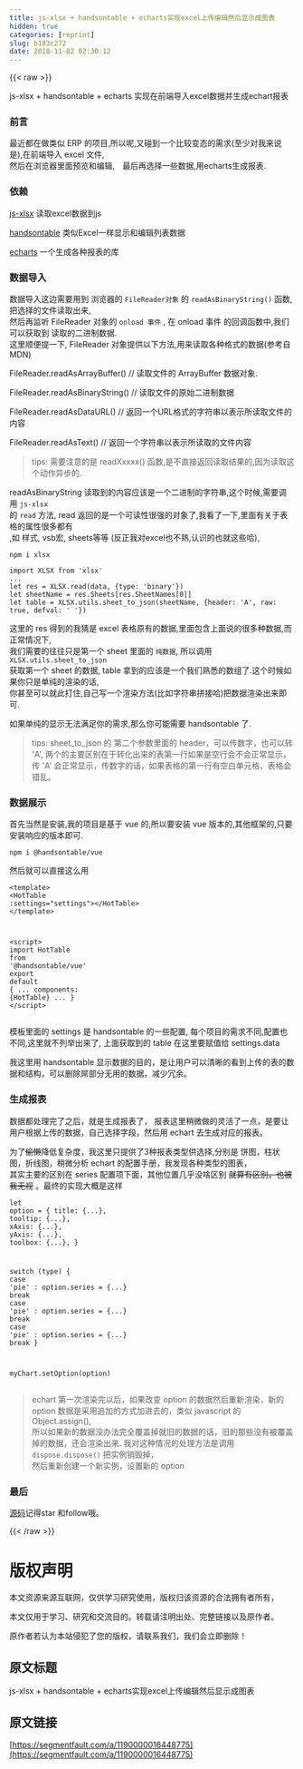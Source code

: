 ```yaml
---
title: js-xlsx + handsontable + echarts实现excel上传编辑然后显示成图表
hidden: true
categories: [reprint]
slug: b103c272
date: 2018-11-02 02:30:12
---
```


{{< raw >}}
<p>js-xlsx + handsontable + echarts &#x5B9E;&#x73B0;&#x5728;&#x524D;&#x7AEF;&#x5BFC;&#x5165;excel&#x6570;&#x636E;&#x5E76;&#x751F;&#x6210;echart&#x62A5;&#x8868;</p><h3 id="articleHeader0">&#x524D;&#x8A00;</h3><p>&#x6700;&#x8FD1;&#x90FD;&#x5728;&#x505A;&#x7C7B;&#x4F3C; ERP &#x7684;&#x9879;&#x76EE;,&#x6240;&#x4EE5;&#x5462;,&#x53C8;&#x78B0;&#x5230;&#x4E00;&#x4E2A;&#x6BD4;&#x8F83;&#x53D8;&#x6001;&#x7684;&#x9700;&#x6C42;(&#x81F3;&#x5C11;&#x5BF9;&#x6211;&#x6765;&#x8BF4;&#x662F;),&#x5728;&#x524D;&#x7AEF;&#x5BFC;&#x5165; excel &#x6587;&#x4EF6;,<br>&#x7136;&#x540E;&#x5728;&#x6D4F;&#x89C8;&#x5668;&#x91CC;&#x9762;&#x9884;&#x89C8;&#x548C;&#x7F16;&#x8F91;,&#x3000;&#x6700;&#x540E;&#x518D;&#x9009;&#x62E9;&#x4E00;&#x4E9B;&#x6570;&#x636E;,&#x7528;echarts&#x751F;&#x6210;&#x62A5;&#x8868;.</p><h3 id="articleHeader1">&#x4F9D;&#x8D56;</h3><p><a href="https://github.com/SheetJS/js-xlsx" rel="nofollow noreferrer" target="_blank">js-xlsx</a> &#x8BFB;&#x53D6;excel&#x6570;&#x636E;&#x5230;js</p><p><a href="https://github.com/handsontable/handsontable" rel="nofollow noreferrer" target="_blank">handsontable</a> &#x7C7B;&#x4F3C;Excel&#x4E00;&#x6837;&#x663E;&#x793A;&#x548C;&#x7F16;&#x8F91;&#x5217;&#x8868;&#x6570;&#x636E;</p><p><a href="https://github.com/apache/incubator-echarts" rel="nofollow noreferrer" target="_blank">echarts</a> &#x4E00;&#x4E2A;&#x751F;&#x6210;&#x5404;&#x79CD;&#x62A5;&#x8868;&#x7684;&#x5E93;</p><h3 id="articleHeader2">&#x6570;&#x636E;&#x5BFC;&#x5165;</h3><p>&#x6570;&#x636E;&#x5BFC;&#x5165;&#x8FD9;&#x8FB9;&#x9700;&#x8981;&#x7528;&#x5230; &#x6D4F;&#x89C8;&#x5668;&#x7684; <code>FileReader&#x5BF9;&#x8C61;</code> &#x7684; <code>readAsBinaryString()</code> &#x51FD;&#x6570;, &#x628A;&#x9009;&#x62E9;&#x7684;&#x6587;&#x4EF6;&#x8BFB;&#x53D6;&#x51FA;&#x6765;,<br>&#x7136;&#x540E;&#x518D;&#x76D1;&#x542C; FileReader &#x5BF9;&#x8C61;&#x7684; <code>onload &#x4E8B;&#x4EF6;</code> , &#x5728; onload &#x4E8B;&#x4EF6; &#x7684;&#x56DE;&#x8C03;&#x51FD;&#x6570;&#x4E2D;,&#x6211;&#x4EEC;&#x53EF;&#x4EE5;&#x83B7;&#x53D6;&#x5230; &#x8BFB;&#x53D6;&#x7684;&#x4E8C;&#x8FDB;&#x5236;&#x6570;&#x636E;.<br>&#x8FD9;&#x91CC;&#x987A;&#x4FBF;&#x63D0;&#x4E00;&#x4E0B;, FileReader &#x5BF9;&#x8C61;&#x63D0;&#x4F9B;&#x4EE5;&#x4E0B;&#x65B9;&#x6CD5;,&#x7528;&#x6765;&#x8BFB;&#x53D6;&#x5404;&#x79CD;&#x683C;&#x5F0F;&#x7684;&#x6570;&#x636E;(&#x53C2;&#x8003;&#x81EA;MDN)</p><p>FileReader.readAsArrayBuffer() // &#x8BFB;&#x53D6;&#x6587;&#x4EF6;&#x7684; ArrayBuffer &#x6570;&#x636E;&#x5BF9;&#x8C61;.</p><p>FileReader.readAsBinaryString() // &#x8BFB;&#x53D6;&#x6587;&#x4EF6;&#x7684;&#x539F;&#x59CB;&#x4E8C;&#x8FDB;&#x5236;&#x6570;&#x636E;</p><p>FileReader.readAsDataURL() // &#x8FD4;&#x56DE;&#x4E00;&#x4E2A;URL&#x683C;&#x5F0F;&#x7684;&#x5B57;&#x7B26;&#x4E32;&#x4EE5;&#x8868;&#x793A;&#x6240;&#x8BFB;&#x53D6;&#x6587;&#x4EF6;&#x7684;&#x5185;&#x5BB9;</p><p>FileReader.readAsText() // &#x8FD4;&#x56DE;&#x4E00;&#x4E2A;&#x5B57;&#x7B26;&#x4E32;&#x4EE5;&#x8868;&#x793A;&#x6240;&#x8BFB;&#x53D6;&#x7684;&#x6587;&#x4EF6;&#x5185;&#x5BB9;</p><blockquote>tips: &#x9700;&#x8981;&#x6CE8;&#x610F;&#x7684;&#x662F; readXxxxx() &#x51FD;&#x6570;,&#x662F;&#x4E0D;&#x76F4;&#x63A5;&#x8FD4;&#x56DE;&#x8BFB;&#x53D6;&#x7ED3;&#x679C;&#x7684;,&#x56E0;&#x4E3A;&#x8BFB;&#x53D6;&#x8FD9;&#x4E2A;&#x52A8;&#x4F5C;&#x5F02;&#x6B65;&#x7684;.</blockquote><p>readAsBinaryString &#x8BFB;&#x53D6;&#x5230;&#x7684;&#x5185;&#x5BB9;&#x5E94;&#x8BE5;&#x662F;&#x4E00;&#x4E2A;&#x4E8C;&#x8FDB;&#x5236;&#x7684;&#x5B57;&#x7B26;&#x4E32;,&#x8FD9;&#x4E2A;&#x65F6;&#x5019;,&#x9700;&#x8981;&#x8C03;&#x7528; <code>js-xlsx</code><br>&#x7684; <code>read</code> &#x65B9;&#x6CD5;, read &#x8FD4;&#x56DE;&#x7684;&#x662F;&#x4E00;&#x4E2A;&#x53EF;&#x8BFB;&#x6027;&#x5F88;&#x5F3A;&#x7684;&#x5BF9;&#x8C61;&#x4E86;,&#x6211;&#x770B;&#x4E86;&#x4E00;&#x4E0B;,&#x91CC;&#x9762;&#x6709;&#x5173;&#x4E8E;&#x8868;&#x683C;&#x7684;&#x5C5E;&#x6027;&#x5F88;&#x591A;&#x90FD;&#x6709;<br>,&#x5982; &#x6837;&#x5F0F;, vsb&#x5B8F;, sheets&#x7B49;&#x7B49; (&#x53CD;&#x6B63;&#x6211;&#x5BF9;excel&#x4E5F;&#x4E0D;&#x719F;,&#x8BA4;&#x8BC6;&#x7684;&#x4E5F;&#x5C31;&#x8FD9;&#x4E9B;&#x54C8;),</p><div class="widget-codetool" style="display:none"><div class="widget-codetool--inner"><span class="selectCode code-tool" data-toggle="tooltip" data-placement="top" title="" data-original-title="&#x5168;&#x9009;"></span> <span type="button" class="copyCode code-tool" data-toggle="tooltip" data-placement="top" data-clipboard-text="npm i xlsx" title="" data-original-title="&#x590D;&#x5236;"></span> <span type="button" class="saveToNote code-tool" data-toggle="tooltip" data-placement="top" title="" data-original-title="&#x653E;&#x8FDB;&#x7B14;&#x8BB0;"></span></div></div><pre class="hljs stylus"><code style="word-break:break-word;white-space:initial">npm <span class="hljs-selector-tag">i</span> xlsx</code></pre><div class="widget-codetool" style="display:none"><div class="widget-codetool--inner"><span class="selectCode code-tool" data-toggle="tooltip" data-placement="top" title="" data-original-title="&#x5168;&#x9009;"></span> <span type="button" class="copyCode code-tool" data-toggle="tooltip" data-placement="top" data-clipboard-text="import XLSX from &apos;xlsx&apos;
...
let res = XLSX.read(data, {type: &apos;binary&apos;})
let sheetName = res.Sheets[res.SheetNames[0]]
let table = XLSX.utils.sheet_to_json(sheetName, {header: &apos;A&apos;, raw: true, defval: &apos; &apos;})" title="" data-original-title="&#x590D;&#x5236;"></span> <span type="button" class="saveToNote code-tool" data-toggle="tooltip" data-placement="top" title="" data-original-title="&#x653E;&#x8FDB;&#x7B14;&#x8BB0;"></span></div></div><pre class="hljs stylus"><code>import XLSX from <span class="hljs-string">&apos;xlsx&apos;</span>
...
let res = XLSX.read(data, {type: <span class="hljs-string">&apos;binary&apos;</span>})
let sheetName = res<span class="hljs-selector-class">.Sheets</span>[res<span class="hljs-selector-class">.SheetNames</span>[<span class="hljs-number">0</span>]]
let <span class="hljs-selector-tag">table</span> = XLSX<span class="hljs-selector-class">.utils</span><span class="hljs-selector-class">.sheet_to_json</span>(sheetName, {<span class="hljs-selector-tag">header</span>: <span class="hljs-string">&apos;A&apos;</span>, raw: true, defval: <span class="hljs-string">&apos; &apos;</span>})</code></pre><p>&#x8FD9;&#x91CC;&#x7684; res &#x5F97;&#x5230;&#x7684;&#x6211;&#x731C;&#x662F; excel &#x8868;&#x683C;&#x539F;&#x6709;&#x7684;&#x6570;&#x636E;,&#x91CC;&#x9762;&#x5305;&#x542B;&#x4E0A;&#x9762;&#x8BF4;&#x7684;&#x5F88;&#x591A;&#x79CD;&#x6570;&#x636E;,&#x800C;&#x6B63;&#x5E38;&#x60C5;&#x51B5;&#x4E0B;,<br>&#x6211;&#x4EEC;&#x9700;&#x8981;&#x7684;&#x5F80;&#x5F80;&#x53EA;&#x662F;&#x7B2C;&#x4E00;&#x4E2A; sheet &#x91CC;&#x9762;&#x7684; <code>&#x7EAF;&#x6570;&#x636E;</code>, &#x6240;&#x4EE5;&#x8C03;&#x7528; <code>XLSX.utils.sheet_to_json</code><br>&#x83B7;&#x53D6;&#x7B2C;&#x4E00;&#x4E2A; sheet &#x7684;&#x6570;&#x636E;, table &#x62FF;&#x5230;&#x7684;&#x5E94;&#x8BE5;&#x662F;&#x4E00;&#x4E2A;&#x6211;&#x4EEC;&#x719F;&#x6089;&#x7684;&#x6570;&#x7EC4;&#x4E86;.&#x8FD9;&#x4E2A;&#x65F6;&#x5019;&#x5982;&#x679C;&#x4F60;&#x53EA;&#x662F;&#x5355;&#x7EAF;&#x7684;&#x6E32;&#x67D3;&#x7684;&#x8BDD;,<br>&#x4F60;&#x751A;&#x81F3;&#x53EF;&#x4EE5;&#x5C31;&#x6B64;&#x6253;&#x4F4F;,&#x81EA;&#x5DF1;&#x5199;&#x4E00;&#x4E2A;&#x6E32;&#x67D3;&#x65B9;&#x6CD5;(&#x6BD4;&#x5982;&#x5B57;&#x7B26;&#x4E32;&#x62FC;&#x63A5;&#x54C8;)&#x628A;&#x6570;&#x636E;&#x6E32;&#x67D3;&#x51FA;&#x6765;&#x5373;&#x53EF;.</p><p>&#x5982;&#x679C;&#x5355;&#x7EAF;&#x7684;&#x663E;&#x793A;&#x65E0;&#x6CD5;&#x6EE1;&#x8DB3;&#x4F60;&#x7684;&#x9700;&#x6C42;,&#x90A3;&#x4E48;&#x4F60;&#x53EF;&#x80FD;&#x9700;&#x8981; handsontable &#x4E86;.</p><blockquote>tips: sheet_to_json &#x7684; &#x7B2C;&#x4E8C;&#x4E2A;&#x53C2;&#x6570;&#x91CC;&#x9762;&#x7684; header&#xFF0C;&#x53EF;&#x4EE5;&#x4F20;&#x6570;&#x5B57;&#xFF0C;&#x4E5F;&#x53EF;&#x4EE5;&#x8F6C; &apos;A&apos;, &#x4E24;&#x4E2A;&#x7684;&#x4E3B;&#x8981;&#x533A;&#x522B;&#x5728;&#x4E8E;&#x8F6C;&#x5316;&#x51FA;&#x6765;&#x7684;&#x8868;&#x7B2C;&#x4E00;&#x884C;&#x5982;&#x679C;&#x662F;&#x7A7A;&#x884C;&#x4F1A;&#x4E0D;&#x4F1A;&#x6B63;&#x5E38;&#x663E;&#x793A;&#xFF0C;<br>&#x4F20; &apos;A&apos; &#x4F1A;&#x6B63;&#x5E38;&#x663E;&#x793A;&#xFF0C;&#x4F20;&#x6570;&#x5B57;&#x7684;&#x8BDD;&#xFF0C;&#x5982;&#x679C;&#x8868;&#x683C;&#x7684;&#x7B2C;&#x4E00;&#x884C;&#x6709;&#x7A7A;&#x767D;&#x5355;&#x5143;&#x683C;&#xFF0C;&#x8868;&#x683C;&#x4F1A;&#x9519;&#x4E71;&#x3002;</blockquote><h3 id="articleHeader3">&#x6570;&#x636E;&#x5C55;&#x793A;</h3><p>&#x9996;&#x5148;&#x5F53;&#x7136;&#x662F;&#x5B89;&#x88C5;,&#x6211;&#x7684;&#x9879;&#x76EE;&#x662F;&#x57FA;&#x4E8E; vue &#x7684;,&#x6240;&#x4EE5;&#x8981;&#x5B89;&#x88C5; vue &#x7248;&#x672C;&#x7684;,&#x5176;&#x4ED6;&#x6846;&#x67B6;&#x7684;,&#x53EA;&#x8981;&#x5B89;&#x88C5;&#x54CD;&#x5E94;&#x7684;&#x7248;&#x672C;&#x5373;&#x53EF;.</p><div class="widget-codetool" style="display:none"><div class="widget-codetool--inner"><span class="selectCode code-tool" data-toggle="tooltip" data-placement="top" title="" data-original-title="&#x5168;&#x9009;"></span> <span type="button" class="copyCode code-tool" data-toggle="tooltip" data-placement="top" data-clipboard-text="npm i @handsontable/vue" title="" data-original-title="&#x590D;&#x5236;"></span> <span type="button" class="saveToNote code-tool" data-toggle="tooltip" data-placement="top" title="" data-original-title="&#x653E;&#x8FDB;&#x7B14;&#x8BB0;"></span></div></div><pre class="hljs coffeescript"><code style="word-break:break-word;white-space:initial"><span class="hljs-built_in">npm</span> i @handsontable/vue</code></pre><p>&#x7136;&#x540E;&#x5C31;&#x53EF;&#x4EE5;&#x76F4;&#x63A5;&#x8FD9;&#x4E48;&#x7528;</p><div class="widget-codetool" style="display:none"><div class="widget-codetool--inner"><span class="selectCode code-tool" data-toggle="tooltip" data-placement="top" title="" data-original-title="&#x5168;&#x9009;"></span> <span type="button" class="copyCode code-tool" data-toggle="tooltip" data-placement="top" data-clipboard-text="&lt;template&gt;
 &lt;HotTable :settings=&quot;settings&quot;&gt;&lt;/HotTable&gt;
&lt;/template&gt;

&lt;script&gt;
import HotTable from &apos;@handsontable/vue&apos;
export default {
  ...
  components: {HotTable}
  ...
}
&lt;/script&gt;" title="" data-original-title="&#x590D;&#x5236;"></span> <span type="button" class="saveToNote code-tool" data-toggle="tooltip" data-placement="top" title="" data-original-title="&#x653E;&#x8FDB;&#x7B14;&#x8BB0;"></span></div></div><pre class="hljs dust"><code><span class="xml"><span class="hljs-tag">&lt;<span class="hljs-name">template</span>&gt;</span>
 <span class="hljs-tag">&lt;<span class="hljs-name">HotTable</span> <span class="hljs-attr">:settings</span>=<span class="hljs-string">&quot;settings&quot;</span>&gt;</span><span class="hljs-tag">&lt;/<span class="hljs-name">HotTable</span>&gt;</span>
<span class="hljs-tag">&lt;/<span class="hljs-name">template</span>&gt;</span>

<span class="hljs-tag">&lt;<span class="hljs-name">script</span>&gt;</span><span class="javascript">
<span class="hljs-keyword">import</span> HotTable <span class="hljs-keyword">from</span> <span class="hljs-string">&apos;@handsontable/vue&apos;</span>
<span class="hljs-keyword">export</span> <span class="hljs-keyword">default</span> </span></span><span class="hljs-template-variable">{
  ...
  components: {HotTable}</span><span class="xml"><span class="undefined">
  ...
}
</span><span class="hljs-tag">&lt;/<span class="hljs-name">script</span>&gt;</span></span></code></pre><p>&#x6A21;&#x677F;&#x91CC;&#x9762;&#x7684; settings &#x662F; handsontable &#x7684;&#x4E00;&#x4E9B;&#x914D;&#x7F6E;, &#x6BCF;&#x4E2A;&#x9879;&#x76EE;&#x7684;&#x9700;&#x6C42;&#x4E0D;&#x540C;,&#x914D;&#x7F6E;&#x4E5F;&#x4E0D;&#x540C;,&#x8FD9;&#x91CC;&#x5C31;&#x4E0D;&#x5217;&#x4E3E;&#x51FA;&#x6765;&#x4E86;, &#x4E0A;&#x9762;&#x83B7;&#x53D6;&#x5230;&#x7684; table &#x5728;&#x8FD9;&#x91CC;&#x8981;&#x8D4B;&#x503C;&#x7ED9; settings.data</p><p>&#x6211;&#x8FD9;&#x91CC;&#x7528; handsontable &#x663E;&#x793A;&#x6570;&#x636E;&#x7684;&#x76EE;&#x7684;&#xFF0C;&#x662F;&#x8BA9;&#x7528;&#x6237;&#x53EF;&#x4EE5;&#x6E05;&#x6670;&#x7684;&#x770B;&#x5230;&#x4E0A;&#x4F20;&#x7684;&#x8868;&#x7684;&#x6570;&#x636E;&#x548C;&#x7ED3;&#x6784;&#xFF0C;&#x53EF;&#x4EE5;&#x5220;&#x9664;&#x5C4C;&#x90E8;&#x5206;&#x65E0;&#x7528;&#x7684;&#x6570;&#x636E;&#xFF0C;&#x51CF;&#x5C11;&#x5197;&#x4F59;&#x3002;</p><h3 id="articleHeader4">&#x751F;&#x6210;&#x62A5;&#x8868;</h3><p>&#x6570;&#x636E;&#x90FD;&#x5904;&#x7406;&#x5B8C;&#x4E86;&#x4E4B;&#x540E;&#xFF0C;&#x5C31;&#x662F;&#x751F;&#x6210;&#x62A5;&#x8868;&#x4E86;&#xFF0C; &#x62A5;&#x8868;&#x8FD9;&#x91CC;&#x7A0D;&#x5FAE;&#x505A;&#x7684;&#x7075;&#x6D3B;&#x4E86;&#x4E00;&#x70B9;&#xFF0C;&#x662F;&#x8981;&#x8BA9;&#x7528;&#x6237;&#x6839;&#x636E;&#x4E0A;&#x4F20;&#x7684;&#x6570;&#x636E;&#xFF0C;&#x81EA;&#x5DF1;&#x9009;&#x62E9;&#x5B57;&#x6BB5;&#xFF0C;&#x7136;&#x540E;&#x7528; echart &#x53BB;&#x751F;&#x6210;&#x5BF9;&#x5E94;&#x7684;&#x62A5;&#x8868;&#x3002;</p><p>&#x4E3A;&#x4E86;<del>&#x5077;&#x61D2;</del>&#x964D;&#x4F4E;&#x590D;&#x6742;&#x5EA6;&#xFF0C;&#x6211;&#x8FD9;&#x91CC;&#x53EA;&#x63D0;&#x4F9B;&#x4E86;3&#x79CD;&#x62A5;&#x8868;&#x7C7B;&#x578B;&#x4F9B;&#x9009;&#x62E9;,&#x5206;&#x522B;&#x662F; &#x997C;&#x56FE;&#xFF0C;&#x67F1;&#x72B6;&#x56FE;&#xFF0C;&#x6298;&#x7EBF;&#x56FE;&#xFF0C;&#x7A0D;&#x5FAE;&#x5206;&#x6790; echart &#x7684;&#x914D;&#x7F6E;&#x624B;&#x518C;&#xFF0C;&#x6211;&#x53D1;&#x73B0;&#x5404;&#x79CD;&#x7C7B;&#x578B;&#x7684;&#x56FE;&#x8868;&#xFF0C;<br>&#x5176;&#x5B9E;&#x4E3B;&#x8981;&#x7684;&#x533A;&#x522B;&#x5728; series &#x914D;&#x7F6E;&#x9879;&#x4E0B;&#x9762;&#xFF0C;&#x5176;&#x4ED6;&#x4F4D;&#x7F6E;&#x51E0;&#x4E4E;&#x6CA1;&#x5565;&#x533A;&#x522B; <del>&#x5C31;&#x7B97;&#x6709;&#x533A;&#x522B;&#xFF0C;&#x4E5F;&#x88AB;&#x6211;&#x65E0;&#x89C6;</del> &#x3002;&#x6700;&#x7EC8;&#x7684;&#x5B9E;&#x73B0;&#x5927;&#x6982;&#x662F;&#x8FD9;&#x6837;</p><div class="widget-codetool" style="display:none"><div class="widget-codetool--inner"><span class="selectCode code-tool" data-toggle="tooltip" data-placement="top" title="" data-original-title="&#x5168;&#x9009;"></span> <span type="button" class="copyCode code-tool" data-toggle="tooltip" data-placement="top" data-clipboard-text="let option = {
  title: {...},
  tooltip: {...},
  xAxis: {...},
  yAxis: {...},
  toolbox: {...},
}

switch (type) {
  case &apos;pie&apos; : 
    option.series = {...}
    break
  case &apos;pie&apos; : 
    option.series = {...}
    break
  case &apos;pie&apos; : 
    option.series = {...}
    break
}

myChart.setOption(option)" title="" data-original-title="&#x590D;&#x5236;"></span> <span type="button" class="saveToNote code-tool" data-toggle="tooltip" data-placement="top" title="" data-original-title="&#x653E;&#x8FDB;&#x7B14;&#x8BB0;"></span></div></div><pre class="javascript hljs"><code class="javascript"><span class="hljs-keyword">let</span> option = {
  <span class="hljs-attr">title</span>: {...},
  <span class="hljs-attr">tooltip</span>: {...},
  <span class="hljs-attr">xAxis</span>: {...},
  <span class="hljs-attr">yAxis</span>: {...},
  <span class="hljs-attr">toolbox</span>: {...},
}

<span class="hljs-keyword">switch</span> (type) {
  <span class="hljs-keyword">case</span> <span class="hljs-string">&apos;pie&apos;</span> : 
    option.series = {...}
    <span class="hljs-keyword">break</span>
  <span class="hljs-keyword">case</span> <span class="hljs-string">&apos;pie&apos;</span> : 
    option.series = {...}
    <span class="hljs-keyword">break</span>
  <span class="hljs-keyword">case</span> <span class="hljs-string">&apos;pie&apos;</span> : 
    option.series = {...}
    <span class="hljs-keyword">break</span>
}

myChart.setOption(option)</code></pre><blockquote>echart &#x7B2C;&#x4E00;&#x6B21;&#x6E32;&#x67D3;&#x5B8C;&#x4EE5;&#x540E;&#xFF0C;&#x5982;&#x679C;&#x6539;&#x53D8; option &#x7684;&#x6570;&#x636E;&#x7136;&#x540E;&#x91CD;&#x65B0;&#x6E32;&#x67D3;&#xFF0C;&#x65B0;&#x7684; option &#x6570;&#x636E;&#x662F;&#x91C7;&#x7528;&#x8FFD;&#x52A0;&#x7684;&#x65B9;&#x5F0F;&#x52A0;&#x8FDB;&#x53BB;&#x7684;&#xFF0C;&#x7C7B;&#x4F3C; javascript &#x7684; Object.assign(),<br>&#x6240;&#x4EE5;&#x5982;&#x679C;&#x65B0;&#x7684;&#x6570;&#x636E;&#x6CA1;&#x529E;&#x6CD5;&#x5B8C;&#x5168;&#x8986;&#x76D6;&#x6389;&#x5C31;&#x65E7;&#x7684;&#x6570;&#x636E;&#x7684;&#x8BDD;&#xFF0C;&#x65E7;&#x7684;&#x90A3;&#x4E9B;&#x6CA1;&#x6709;&#x88AB;&#x8986;&#x76D6;&#x6389;&#x7684;&#x6570;&#x636E;&#xFF0C;&#x8FD8;&#x4F1A;&#x6E32;&#x67D3;&#x51FA;&#x6765;. &#x6211;&#x5BF9;&#x8FD9;&#x79CD;&#x60C5;&#x51B5;&#x7684;&#x5904;&#x7406;&#x65B9;&#x6CD5;&#x662F;&#x8C03;&#x7528; <code>dispose.dispose()</code> &#x628A;&#x5B9E;&#x4F8B;&#x9500;&#x6BC1;&#x6389;&#xFF0C;<br>&#x7136;&#x540E;&#x91CD;&#x65B0;&#x521B;&#x5EFA;&#x4E00;&#x4E2A;&#x65B0;&#x5B9E;&#x4F8B;&#xFF0C;&#x8BBE;&#x7F6E;&#x65B0;&#x7684; option</blockquote><h3 id="articleHeader5">&#x6700;&#x540E;</h3><p><a href="https://github.com/noahlam/data-process" rel="nofollow noreferrer" target="_blank">&#x6E90;&#x7801;</a>&#x8BB0;&#x5F97;star &#x548C;follow&#x54E6;&#x3002;</p>
{{< /raw >}}

# 版权声明
本文资源来源互联网，仅供学习研究使用，版权归该资源的合法拥有者所有，

本文仅用于学习、研究和交流目的。转载请注明出处、完整链接以及原作者。 

原作者若认为本站侵犯了您的版权，请联系我们，我们会立即删除！

## 原文标题
js-xlsx + handsontable + echarts实现excel上传编辑然后显示成图表

## 原文链接
[https://segmentfault.com/a/1190000016448775](https://segmentfault.com/a/1190000016448775)

